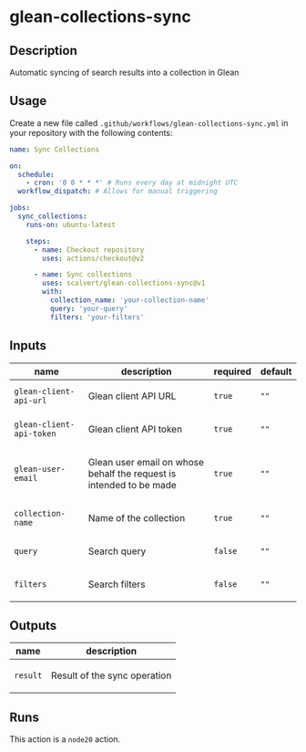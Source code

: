 # glean-collections-sync

<!-- action-docs-description source="action.yml" -->

## Description

Automatic syncing of search results into a collection in Glean

<!-- action-docs-description source="action.yml" -->

## Usage

Create a new file called `.github/workflows/glean-collections-sync.yml` in your repository with the following contents:

```yaml
name: Sync Collections

on:
  schedule:
    - cron: '0 0 * * *' # Runs every day at midnight UTC
  workflow_dispatch: # Allows for manual triggering

jobs:
  sync_collections:
    runs-on: ubuntu-latest

    steps:
      - name: Checkout repository
        uses: actions/checkout@v2

      - name: Sync collections
        uses: scalvert/glean-collections-sync@v1
        with:
          collection_name: 'your-collection-name'
          query: 'your-query'
          filters: 'your-filters'
```

<!-- action-docs-inputs source="action.yml" -->

## Inputs

| name                     | description                                                                | required | default |
| ------------------------ | -------------------------------------------------------------------------- | -------- | ------- |
| `glean-client-api-url`   | <p>Glean client API URL</p>                                                | `true`   | `""`    |
| `glean-client-api-token` | <p>Glean client API token</p>                                              | `true`   | `""`    |
| `glean-user-email`       | <p>Glean user email on whose behalf the request is intended to be made</p> | `true`   | `""`    |
| `collection-name`        | <p>Name of the collection</p>                                              | `true`   | `""`    |
| `query`                  | <p>Search query</p>                                                        | `false`  | `""`    |
| `filters`                | <p>Search filters</p>                                                      | `false`  | `""`    |

<!-- action-docs-inputs source="action.yml" -->

<!-- action-docs-outputs source="action.yml" -->

## Outputs

| name     | description                         |
| -------- | ----------------------------------- |
| `result` | <p>Result of the sync operation</p> |

<!-- action-docs-outputs source="action.yml" -->

<!-- action-docs-runs source="action.yml" -->

## Runs

This action is a `node20` action.

<!-- action-docs-runs source="action.yml" -->
